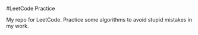 #LeetCode Practice

My repo for LeetCode. Practice some algorithms to avoid stupid mistakes in my work.